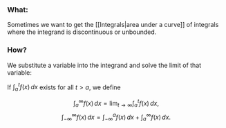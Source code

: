 ### What:
Sometimes we want to get the [[Integrals|area under a curve]] of integrals where the integrand is discontinuous or unbounded. 

### How?
We substitute a variable into the integrand and solve the limit of that variable:

If $\int_a^t f(x) \, dx$ exists for all $t > a$, we define

$$
\int_a^\infty f(x) \, dx = \lim_{t \to \infty} \int_a^t f(x) \, dx,
$$
$$
\int_{-\infty}^{\infty} f(x) \, dx = \int_{-\infty}^{a} f(x) \, dx + \int_{a}^{\infty} f(x) \, dx.
$$
